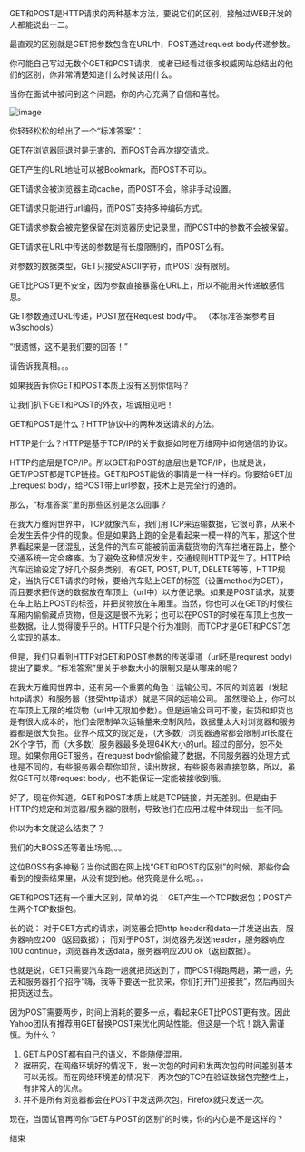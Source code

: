 GET和POST是HTTP请求的两种基本方法，要说它们的区别，接触过WEB开发的人都能说出一二。
 
最直观的区别就是GET把参数包含在URL中，POST通过request body传递参数。
 
你可能自己写过无数个GET和POST请求，或者已经看过很多权威网站总结出的他们的区别，你非常清楚知道什么时候该用什么。
 
当你在面试中被问到这个问题，你的内心充满了自信和喜悦。

![image](https://github.com/shaoshuaigege/Blog/blob/main/2-%E8%AE%A1%E7%AE%97%E6%9C%BA%E7%BD%91%E7%BB%9C/1-%E7%90%86%E8%AE%BA%E7%9F%A5%E8%AF%86/img/img2/1.png)


你轻轻松松的给出了一个“标准答案”：

GET在浏览器回退时是无害的，而POST会再次提交请求。
 
GET产生的URL地址可以被Bookmark，而POST不可以。
 
GET请求会被浏览器主动cache，而POST不会，除非手动设置。
 
GET请求只能进行url编码，而POST支持多种编码方式。
 
GET请求参数会被完整保留在浏览器历史记录里，而POST中的参数不会被保留。
 
GET请求在URL中传送的参数是有长度限制的，而POST么有。
 
对参数的数据类型，GET只接受ASCII字符，而POST没有限制。
 
GET比POST更不安全，因为参数直接暴露在URL上，所以不能用来传递敏感信息。
 
GET参数通过URL传递，POST放在Request body中。
（本标准答案参考自w3schools）
 
“很遗憾，这不是我们要的回答！”

请告诉我真相。。。
 
如果我告诉你GET和POST本质上没有区别你信吗？ 

让我们扒下GET和POST的外衣，坦诚相见吧！


GET和POST是什么？HTTP协议中的两种发送请求的方法。
 
HTTP是什么？HTTP是基于TCP/IP的关于数据如何在万维网中如何通信的协议。
 
HTTP的底层是TCP/IP。所以GET和POST的底层也是TCP/IP，也就是说，GET/POST都是TCP链接。GET和POST能做的事情是一样一样的。你要给GET加上request body，给POST带上url参数，技术上是完全行的通的。 
 
那么，“标准答案”里的那些区别是怎么回事？
 
在我大万维网世界中，TCP就像汽车，我们用TCP来运输数据，它很可靠，从来不会发生丢件少件的现象。但是如果路上跑的全是看起来一模一样的汽车，那这个世界看起来是一团混乱，送急件的汽车可能被前面满载货物的汽车拦堵在路上，整个交通系统一定会瘫痪。为了避免这种情况发生，交通规则HTTP诞生了。HTTP给汽车运输设定了好几个服务类别，有GET, POST, PUT, DELETE等等，HTTP规定，当执行GET请求的时候，要给汽车贴上GET的标签（设置method为GET），而且要求把传送的数据放在车顶上（url中）以方便记录。如果是POST请求，就要在车上贴上POST的标签，并把货物放在车厢里。当然，你也可以在GET的时候往车厢内偷偷藏点货物，但是这是很不光彩；也可以在POST的时候在车顶上也放一些数据，让人觉得傻乎乎的。HTTP只是个行为准则，而TCP才是GET和POST怎么实现的基本。
 
但是，我们只看到HTTP对GET和POST参数的传送渠道（url还是requrest body）提出了要求。“标准答案”里关于参数大小的限制又是从哪来的呢？

在我大万维网世界中，还有另一个重要的角色：运输公司。不同的浏览器（发起http请求）和服务器（接受http请求）就是不同的运输公司。 虽然理论上，你可以在车顶上无限的堆货物（url中无限加参数）。但是运输公司可不傻，装货和卸货也是有很大成本的，他们会限制单次运输量来控制风险，数据量太大对浏览器和服务器都是很大负担。业界不成文的规定是，（大多数）浏览器通常都会限制url长度在2K个字节，而（大多数）服务器最多处理64K大小的url。超过的部分，恕不处理。如果你用GET服务，在request body偷偷藏了数据，不同服务器的处理方式也是不同的，有些服务器会帮你卸货，读出数据，有些服务器直接忽略，所以，虽然GET可以带request body，也不能保证一定能被接收到哦。
 
好了，现在你知道，GET和POST本质上就是TCP链接，并无差别。但是由于HTTP的规定和浏览器/服务器的限制，导致他们在应用过程中体现出一些不同。 
 
你以为本文就这么结束了？
 

我们的大BOSS还等着出场呢。。。
 
这位BOSS有多神秘？当你试图在网上找“GET和POST的区别”的时候，那些你会看到的搜索结果里，从没有提到他。他究竟是什么呢。。。
 
GET和POST还有一个重大区别，简单的说：
GET产生一个TCP数据包；POST产生两个TCP数据包。
 
长的说：
对于GET方式的请求，浏览器会把http header和data一并发送出去，服务器响应200（返回数据）；
而对于POST，浏览器先发送header，服务器响应100 continue，浏览器再发送data，服务器响应200 ok（返回数据）。
 
也就是说，GET只需要汽车跑一趟就把货送到了，而POST得跑两趟，第一趟，先去和服务器打个招呼“嗨，我等下要送一批货来，你们打开门迎接我”，然后再回头把货送过去。
 
因为POST需要两步，时间上消耗的要多一点，看起来GET比POST更有效。因此Yahoo团队有推荐用GET替换POST来优化网站性能。但这是一个坑！跳入需谨慎。为什么？
1. GET与POST都有自己的语义，不能随便混用。
2. 据研究，在网络环境好的情况下，发一次包的时间和发两次包的时间差别基本可以无视。而在网络环境差的情况下，两次包的TCP在验证数据包完整性上，有非常大的优点。
3. 并不是所有浏览器都会在POST中发送两次包，Firefox就只发送一次。
 
现在，当面试官再问你“GET与POST的区别”的时候，你的内心是不是这样的？

结束
